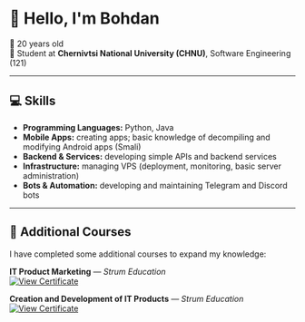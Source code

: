 # 👋 Hello, I'm Bohdan
🎂 20 years old  
🏫 Student at **Chernivtsi National University (CHNU)**, Software Engineering (121)

---

## 💻 Skills

- **Programming Languages:** Python, Java  
- **Mobile Apps:** creating apps; basic knowledge of decompiling and modifying Android apps (Smali)  
- **Backend & Services:** developing simple APIs and backend services  
- **Infrastructure:** managing VPS (deployment, monitoring, basic server administration)  
- **Bots & Automation:** developing and maintaining Telegram and Discord bots

---

## 📜 Additional Courses

I have completed some additional courses to expand my knowledge:  

**IT Product Marketing** — *Strum Education*  
[![View Certificate](https://img.shields.io/badge/View%20Certificate-PDF-blue?logo=adobeacrobatreader&style=for-the-badge)](https://github.com/MTGMODS/MTGMODS/blob/main/IT%20product%20marketing.pdf)

**Creation and Development of IT Products** — *Strum Education*  
[![View Certificate](https://img.shields.io/badge/View%20Certificate-PDF-blue?logo=adobeacrobatreader&style=for-the-badge)](https://github.com/MTGMODS/MTGMODS/blob/main/Creation%20and%20Development%20of%20IT%20Products.pdf)

